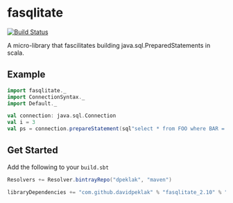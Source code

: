 # fasqlitate
[![Build Status](https://travis-ci.org/davidpeklak/fasqlitate.svg?branch=master)](https://travis-ci.org/davidpeklak/fasqlitate)

A micro-library that fascilitates building java.sql.PreparedStatements in scala.
## Example
```scala
import fasqlitate._
import ConnectionSyntax._
import Default._

val connection: java.sql.Connection
val i = 3
val ps = connection.prepareStatement(sql"select * from FOO where BAR = $i")
```

## Get Started
Add the following to your `build.sbt`
```scala
Resolvers += Resolver.bintrayRepo("dpeklak", "maven")

libraryDependencies += "com.github.davidpeklak" % "fasqlitate_2.10" % "0.1.1"
```
